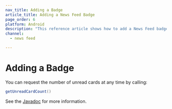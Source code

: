```yaml
---
nav_title: Adding a Badge
article_title: Adding a News Feed Badge
page_order: 6
platform: Android
description: "This reference article shows how to add a News Feed badge in your Android application."
channel:
  - news feed

---
```


# Adding a Badge

You can request the number of unread cards at any time by calling:

```java
getUnreadCardCount()
```

See the [Javadoc][17] for more information.


[17]: https://appboy.github.io/appboy-android-sdk/javadocs/com/appboy/events/FeedUpdatedEvent.html#getUnreadCardCount()
